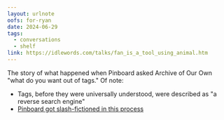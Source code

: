 ```yaml
---
layout: urlnote
oofs: for-ryan
date: 2024-06-29
tags:
  - conversations
  - shelf
link: https://idlewords.com/talks/fan_is_a_tool_using_animal.htm
---
```

The story of what happened when Pinboard asked Archive of Our Own "what do you want out of tags." Of note:

- Tags, before they were universally understood, were described as "a reverse search engine"
- [Pinboard got slash-fictioned in this process](https://archiveofourown.org/works/258626)
